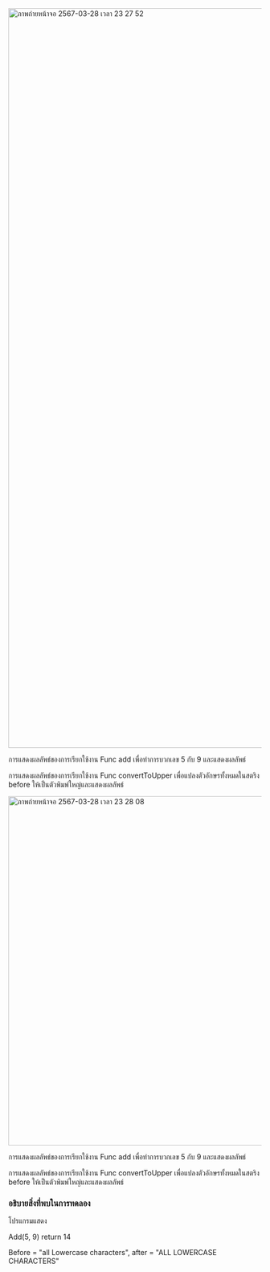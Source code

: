 <img width="1470" alt="ภาพถ่ายหน้าจอ 2567-03-28 เวลา 23 27 52" src="https://github.com/omelaweng/03376836-OOP-2566-Lab-15/assets/144561325/c50ec8e9-56fd-469d-a2a8-d95e5cfc8e74">

การแสดงผลลัพธ์ของการเรียกใช้งาน Func add เพื่อทำการบวกเลข 5 กับ 9 และแสดงผลลัพธ์

การแสดงผลลัพธ์ของการเรียกใช้งาน Func convertToUpper เพื่อแปลงตัวอักษรทั้งหมดในสตริง before ให้เป็นตัวพิมพ์ใหญ่และแสดงผลลัพธ์

<img width="694" alt="ภาพถ่ายหน้าจอ 2567-03-28 เวลา 23 28 08" src="https://github.com/omelaweng/03376836-OOP-2566-Lab-15/assets/144561325/450b725d-db70-408f-a281-71050df1673e">

การแสดงผลลัพธ์ของการเรียกใช้งาน Func add เพื่อทำการบวกเลข 5 กับ 9 และแสดงผลลัพธ์

การแสดงผลลัพธ์ของการเรียกใช้งาน Func convertToUpper เพื่อแปลงตัวอักษรทั้งหมดในสตริง before ให้เป็นตัวพิมพ์ใหญ่และแสดงผลลัพธ์

### อธิบายสิ่งที่พบในการทดลอง
โปรแกรมแสดง

Add(5, 9) return 14

Before = "all Lowercase characters", after = "ALL LOWERCASE CHARACTERS"
